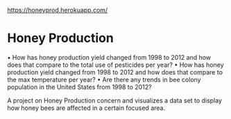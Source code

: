 https://honeyprod.herokuapp.com/

# Honey Production


•	How has honey production yield changed from 1998 to 2012 and how does that compare to the total use of pesticides per year?
•	How has honey production yield changed from 1998 to 2012 and how does that compare to the max temperature per year?
•	Are there any trends in bee colony population in the United States from 1998 to 2012?



A project on Honey Production concern and visualizes a data set to display how honey bees are affected in a certain focused area.
